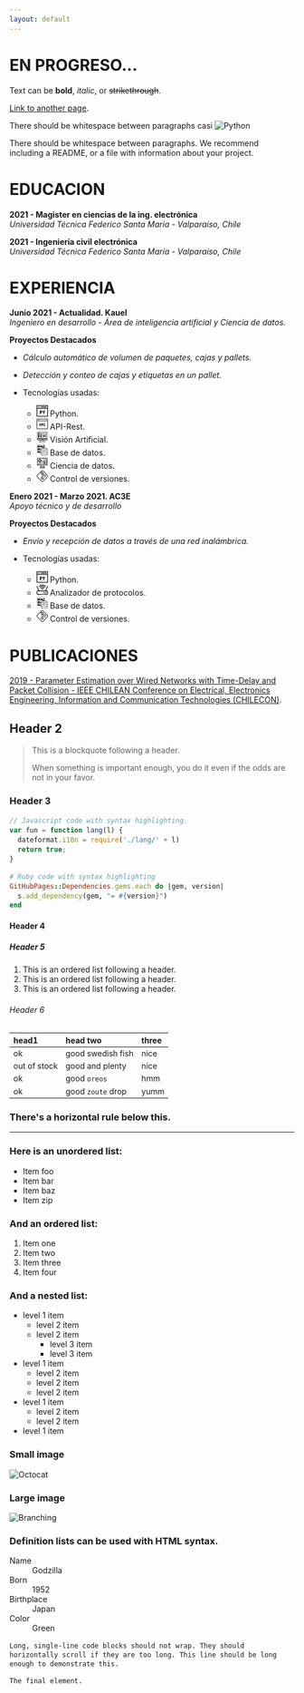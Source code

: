 ```yaml
---
layout: default
---
```


# EN PROGRESO...

Text can be **bold**, _italic_, or ~~strikethrough~~.

[Link to another page](./another-page.html).

There should be whitespace between paragraphs casi ![Python](./assets/img/python.ico)

There should be whitespace between paragraphs. We recommend including a README, or a file with information about your project.

# EDUCACION

**2021 - Magister en ciencias de la ing. electrónica** <br />
_Universidad Técnica Federico Santa María - Valparaíso, Chile_

**2021 - Ingeniería civil electrónica** <br />
_Universidad Técnica Federico Santa María - Valparaíso, Chile_

# EXPERIENCIA

**Junio 2021 - Actualidad. Kauel** <br />
_Ingeniero en desarrollo - Área de inteligencia artificial y Ciencia de datos._

**Proyectos Destacados**

- _Cálculo automático de volumen de paquetes, cajas y pallets._
- _Detección y conteo de cajas y etiquetas en un pallet._

- Tecnologías usadas:
    - <img src="./assets/img/piton.png" width="20" height="20"> Python.
    - <img src="./assets/img/api.png" width="20" height="20"> API-Rest.
    - <img src="./assets/img/website-content.png" width="20" height="20"> Visión Artificial.
    - <img src="./assets/img/database-storage.png" width="20" height="20"> Base de datos.
    - <img src="./assets/img/computer.png" width="20" height="20"> Ciencia de datos.
    - <img src="./assets/img/git.png" width="20" height="20"> Control de versiones.

**Enero 2021 - Marzo 2021. AC3E** <br />
_Apoyo técnico y de desarrollo_

**Proyectos Destacados**

- _Envío y recepción de datos a través de una red inalámbrica._

- Tecnologías usadas:
    - <img src="./assets/img/piton.png" width="20" height="20"> Python.
    - <img src="./assets/img/wifi-router.png" width="20" height="20"> Analizador de protocolos.
    - <img src="./assets/img/database-storage.png" width="20" height="20"> Base de datos.
    - <img src="./assets/img/git.png" width="20" height="20"> Control de versiones.

# PUBLICACIONES

[2019 - Parameter Estimation over Wired Networks with Time-Delay and Packet Collision - IEEE CHILEAN Conference on Electrical, Electronics Engineering, Information and Communication Technologies (CHILECON)](https://ieeexplore.ieee.org/abstract/document/8987445).

## Header 2

> This is a blockquote following a header.
>
> When something is important enough, you do it even if the odds are not in your favor.

### Header 3

```js
// Javascript code with syntax highlighting.
var fun = function lang(l) {
  dateformat.i18n = require('./lang/' + l)
  return true;
}
```

```ruby
# Ruby code with syntax highlighting
GitHubPages::Dependencies.gems.each do |gem, version|
  s.add_dependency(gem, "= #{version}")
end
```

#### Header 4


##### Header 5

1.  This is an ordered list following a header.
2.  This is an ordered list following a header.
3.  This is an ordered list following a header.

###### Header 6

| head1        | head two          | three |
|:-------------|:------------------|:------|
| ok           | good swedish fish | nice  |
| out of stock | good and plenty   | nice  |
| ok           | good `oreos`      | hmm   |
| ok           | good `zoute` drop | yumm  |

### There's a horizontal rule below this.

* * *

### Here is an unordered list:

*   Item foo
*   Item bar
*   Item baz
*   Item zip

### And an ordered list:

1.  Item one
1.  Item two
1.  Item three
1.  Item four

### And a nested list:

- level 1 item
  - level 2 item
  - level 2 item
    - level 3 item
    - level 3 item
- level 1 item
  - level 2 item
  - level 2 item
  - level 2 item
- level 1 item
  - level 2 item
  - level 2 item
- level 1 item

### Small image

![Octocat](https://github.githubassets.com/images/icons/emoji/octocat.png)

### Large image

![Branching](https://guides.github.com/activities/hello-world/branching.png)


### Definition lists can be used with HTML syntax.

<dl>
<dt>Name</dt>
<dd>Godzilla</dd>
<dt>Born</dt>
<dd>1952</dd>
<dt>Birthplace</dt>
<dd>Japan</dd>
<dt>Color</dt>
<dd>Green</dd>
</dl>

```
Long, single-line code blocks should not wrap. They should horizontally scroll if they are too long. This line should be long enough to demonstrate this.
```

```
The final element.
```
